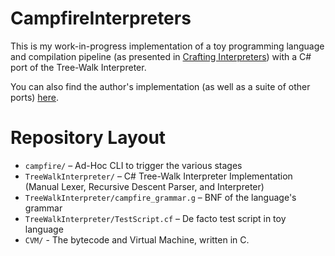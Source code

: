 # CampfireInterpreters

This is my work-in-progress implementation of a toy programming language and compilation pipeline (as presented in [Crafting Interpreters](https://craftinginterpreters.com/)) with a C# port of the Tree-Walk Interpreter.

You can also find the author's implementation (as well as a suite of other ports) [here](https://github.com/munificent/craftinginterpreters).

# Repository Layout
*   `campfire/` – Ad-Hoc CLI to trigger the various stages
*   `TreeWalkInterpreter/` – C# Tree-Walk Interpreter Implementation (Manual Lexer, Recursive Descent Parser, and Interpreter)
*   `TreeWalkInterpreter/campfire_grammar.g` – BNF of the language's grammar
*   `TreeWalkInterpreter/TestScript.cf` – De facto test script in toy language
*   `CVM/` - The bytecode and Virtual Machine, written in C.


